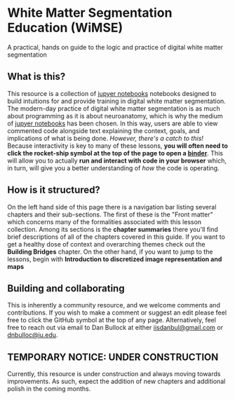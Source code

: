 # White Matter Segmentation Education (WiMSE)

A practical, hands on guide to the logic and practice of digital white matter segmentation

## What is this?

This resource is a collection of [jupyer notebooks](https://jupyter.org/) notebooks designed to build intuitions for and provide training in digital white matter segmentation.  The modern-day practice of digital white matter segmentation is as much about programming as it is about neuroanatomy, which is why the medium of [jupyer notebooks](https://jupyter.org/) has been chosen.  In this way, users are able to view commented code alongside text explaining the context, goals, and implications of what is being done.  *However, there's a catch to this!*  Because interactivity is key to many of these lessons, **you will often need to click the rocket-ship symbol at the top of the page to open a [binder](https://mybinder.org/)**.  This will allow you to actually **run and interact with code in your browser** which, in turn, will give you a better understanding of *how* the code is operating.

## How is it structured?

On the left hand side of this page there is a navigation bar listing several chapters and their sub-sections.  The first of these is the "Front matter" which concerns many of the formalities associated with this lesson collection.  Among its sections is the **chapter summaries** there you'll find brief descriptions of all of the chapters covered in this guide.  If you want to get a healthy dose of context and overarching themes check out the **Building Bridges** chapter.  On the other hand, if you want to jump to the lessons, begin with **Introduction to discretized image representation and maps**

## Building and collaborating 

This is inherently a community resource, and we welcome comments and contributions.  If you wish to make a comment or suggest an edit please feel free to click the GitHub symbol at the top of any page.  Alternatively, feel free to reach out via email to Dan Bullock at either [iisdanbul@gmail.com](iisdanbul@gmail.com) or [dnbulloc@iu.edu](dnbulloc@iu.edu).

## TEMPORARY NOTICE:  UNDER CONSTRUCTION

Currently, this resource is under construction and always moving towards improvements.  As such, expect the addition of new chapters and additional polish in the coming months.
